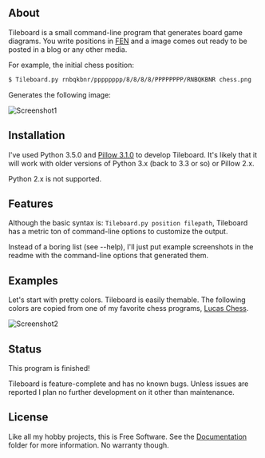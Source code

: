 
## About

Tileboard is a small command-line program that generates board game diagrams.
You write positions in [FEN][] and a image comes out ready to be posted in a blog
or any other media.

[FEN]: https://en.wikipedia.org/wiki/Forsyth-Edwards_Notation

For example, the initial chess position:

```bash
$ Tileboard.py rnbqkbnr/pppppppp/8/8/8/8/PPPPPPPP/RNBQKBNR chess.png
```

Generates the following image:

![Screenshot1](https://raw.github.com/Beluki/Tileboard/master/Screenshot/Screenshot1.png)

## Installation

I've used Python 3.5.0 and [Pillow 3.1.0][] to develop Tileboard. It's likely that it
will work with older versions of Python 3.x (back to 3.3 or so) or Pillow 2.x.

Python 2.x is not supported.

[Pillow 3.1.0]: https://pypi.python.org/pypi/Pillow/3.1.0

## Features

Although the basic syntax is: `Tileboard.py position filepath`, Tileboard
has a metric ton of command-line options to customize the output.

Instead of a boring list (see --help), I'll just put example screenshots in the readme
with the command-line options that generated them.

## Examples

Let's start with pretty colors. Tileboard is easily themable. The following colors
are copied from one of my favorite chess programs, [Lucas Chess][].

[Lucas Chess]: https://www-lucaschess.rhcloud.com/index.html

![Screenshot2](https://raw.github.com/Beluki/Tileboard/master/Screenshot/Screenshot2.png)

## Status

This program is finished!

Tileboard is feature-complete and has no known bugs. Unless issues are reported
I plan no further development on it other than maintenance.

## License

Like all my hobby projects, this is Free Software. See the [Documentation][]
folder for more information. No warranty though.

[Documentation]: https://github.com/Beluki/Tileboard/tree/master/Documentation

